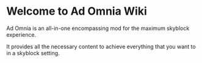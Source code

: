 # Welcome to Ad Omnia Wiki

Ad Omnia is an all-in-one encompassing mod for the maximum skyblock experience.

It provides all the necessary content to achieve everything that you want to in a skyblock setting.